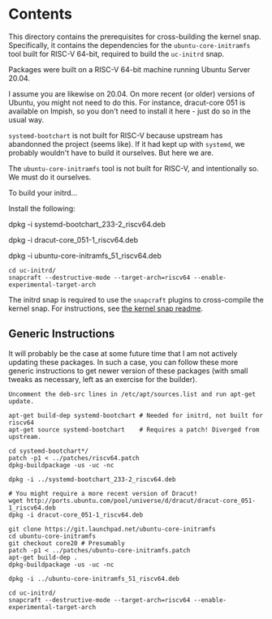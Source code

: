 # Contents

This directory contains the prerequisites for cross-building the kernel snap.
Specifically, it contains the dependencies for the `ubuntu-core-initramfs` tool
built for RISC-V 64-bit, required to build the `uc-initrd` snap.

Packages were built on a RISC-V 64-bit machine running Ubuntu Server 20.04.

I assume you are likewise on 20.04. On more recent (or older) versions of
Ubuntu, you might not need to do this. For instance, dracut-core 051 is
available on Impish, so you don't need to install it here - just do so in the
usual way.

`systemd-bootchart` is not built for RISC-V because upstream has abandonned the
project (seems like). If it had kept up with `systemd`, we probably wouldn't
have to build it ourselves. But here we are.

The `ubuntu-core-initramfs` tool is not built for RISC-V, and intentionally so.
We must do it ourselves.

To build your initrd...

Install the following:

dpkg -i systemd-bootchart_233-2_riscv64.deb

dpkg -i dracut-core_051-1_riscv64.deb

dpkg -i ubuntu-core-initramfs_51_riscv64.deb

```
cd uc-initrd/
snapcraft --destructive-mode --target-arch=riscv64 --enable-experimental-target-arch
```

The initrd snap is required to use the `snapcraft` plugins to cross-compile the
kernel snap. For instructions, see [the kernel snap readme](../kernel/README.md).


## Generic Instructions
It will probably be the case at some future time that I am not actively updating
these packages. In such a case, you can follow these more generic instructions
to get newer version of these packages (with small tweaks as necessary, left as
an exercise for the builder).

```
Uncomment the deb-src lines in /etc/apt/sources.list and run apt-get update.

apt-get build-dep systemd-bootchart # Needed for initrd, not built for riscv64
apt-get source systemd-bootchart    # Requires a patch! Diverged from upstream.

cd systemd-bootchart*/
patch -p1 < ../patches/riscv64.patch
dpkg-buildpackage -us -uc -nc

dpkg -i ../systemd-bootchart_233-2_riscv64.deb

# You might require a more recent version of Dracut! 
wget http://ports.ubuntu.com/pool/universe/d/dracut/dracut-core_051-1_riscv64.deb
dpkg -i dracut-core_051-1_riscv64.deb

git clone https://git.launchpad.net/ubuntu-core-initramfs
cd ubuntu-core-initramfs
git checkout core20 # Presumably
patch -p1 < ../patches/ubuntu-core-initramfs.patch
apt-get build-dep .
dpkg-buildpackage -us -uc -nc

dpkg -i ../ubuntu-core-initramfs_51_riscv64.deb

cd uc-initrd/
snapcraft --destructive-mode --target-arch=riscv64 --enable-experimental-target-arch
```
